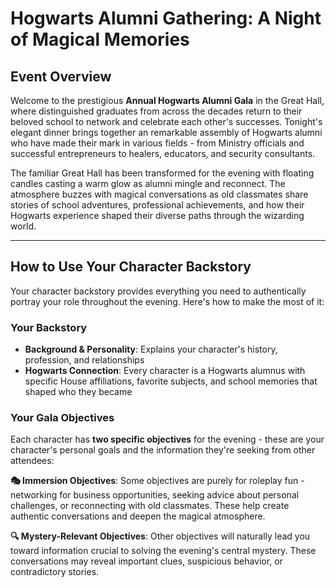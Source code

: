 # Hogwarts Alumni Gathering: A Night of Magical Memories

## Event Overview

Welcome to the prestigious **Annual Hogwarts Alumni Gala** in the Great Hall, where distinguished graduates from across the decades return to their beloved school to network and celebrate each other's successes. Tonight's elegant dinner brings together an remarkable assembly of Hogwarts alumni who have made their mark in various fields - from Ministry officials and successful entrepreneurs to healers, educators, and security consultants.

The familiar Great Hall has been transformed for the evening with floating candles casting a warm glow as alumni mingle and reconnect. The atmosphere buzzes with magical conversations as old classmates share stories of school adventures, professional achievements, and how their Hogwarts experience shaped their diverse paths through the wizarding world.

---

## How to Use Your Character Backstory

Your character backstory provides everything you need to authentically portray your role throughout the evening. Here's how to make the most of it:

### **Your Backstory**
- **Background & Personality**: Explains your character's history, profession, and relationships
- **Hogwarts Connection**: Every character is a Hogwarts alumnus with specific House affiliations, favorite subjects, and school memories that shaped who they became

### **Your Gala Objectives**
Each character has **two specific objectives** for the evening - these are your character's personal goals and the information they're seeking from other attendees:

**🎭 Immersion Objectives**: Some objectives are purely for roleplay fun - networking for business opportunities, seeking advice about personal challenges, or reconnecting with old classmates. These help create authentic conversations and deepen the magical atmosphere.

**🔍 Mystery-Relevant Objectives**: Other objectives will naturally lead you toward information crucial to solving the evening's central mystery. These conversations may reveal important clues, suspicious behavior, or contradictory stories.